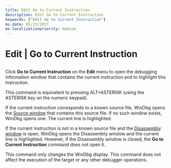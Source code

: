 ```yaml
---
title: Edit Go to Current Instruction
description: Edit Go to Current Instruction
keywords: ["Edit Go to Current Instruction"]
ms.date: 05/23/2017
ms.localizationpriority: medium
---
```


# Edit | Go to Current Instruction


## <span id="ddk_edit_go_to_current_instruction_dbg"></span><span id="DDK_EDIT_GO_TO_CURRENT_INSTRUCTION_DBG"></span>


Click **Go to Current Instruction** on the **Edit** menu to open the debugging information window that contains the current instruction and to highlight this instruction.

This command is equivalent to pressing ALT+ASTERISK (using the ASTERISK key on the numeric keypad).

If the current instruction corresponds to a known source file, WinDbg opens the [Source window](source-window.md) that contains this source file. If no such window exists, WinDbg opens one. The current line is highlighted.

If the current instruction is not in a known source file and the [Disassembly window](disassembly-window.md) is open, WinDbg opens the Disassembly window and the current line is highlighted. However, if the Disassembly window is closed, the **Go to Current Instruction** command does not open it.

This command only changes the WinDbg display. This command does not affect the execution of the target or any other debugger operations.

 

 





